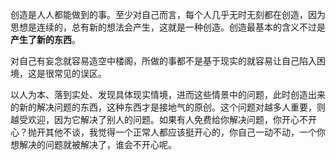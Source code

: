 
创造是人人都能做到的事。至少对自己而言，每个人几乎无时无刻都在创造，因为思想是连续的，总有新的想法会产生，这就是一种创造。创造最基本的含义不过是**产生了新的东西**。

对自己有妄念就容易造空中楼阁，所做的事都不是基于现实的就容易让自己陷入困境，这是很常见的误区。

以人为本、落到实处、发现具体现实情境，进而这些情景中的问题，此时创造出来的新的解决问题的东西，这种东西才是接地气的原创。这个问题对越多人重要，则越受欢迎，因为它解决了别人的问题。如果有人免费给你解决问题，你开心不开心？抛开其他不谈，我觉得一个正常人都应该挺开心的，你自己一动不动，一个你想解决的问题就被解决了，谁会不开心呢。
